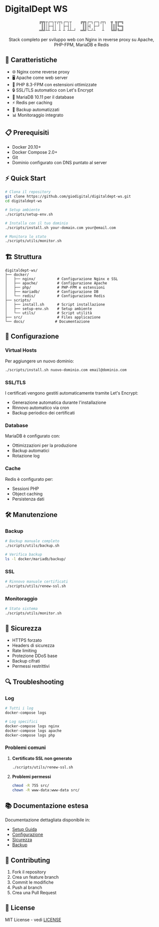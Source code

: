 # DigitalDept WS

<div align="center">

```
╔╦╗┬┌─┐┬┌┬┐┌─┐┬    ╔╦╗┌─┐┌─┐┌┬┐  ╦ ╦╔═╗
 ║║│├─┤│ │ ├─┤│     ║║├┤ ├─┘ │   ║║║╚═╗
═╩╝┴┴ ┴┴ ┴ ┴ ┴┴─┘  ═╩╝└─┘┴   ┴   ╚╩╝╚═╝
```

Stack completo per sviluppo web con Nginx in reverse proxy su Apache, PHP-FPM, MariaDB e Redis

</div>

## 🚀 Caratteristiche

- 🌐 Nginx come reverse proxy
- 🖥️ Apache come web server
- 🐘 PHP 8.3-FPM con estensioni ottimizzate
- 🔒 SSL/TLS automatico con Let's Encrypt
- 💾 MariaDB 10.11 per il database
- ⚡ Redis per caching
- 🔄 Backup automatizzati
- 📊 Monitoraggio integrato

## 📋 Prerequisiti

- Docker 20.10+
- Docker Compose 2.0+
- Git
- Dominio configurato con DNS puntato al server

## ⚡ Quick Start

```bash
# Clona il repository
git clone https://github.com/giodigital/digitaldept-ws.git
cd digitaldept-ws

# Setup ambiente
./scripts/setup-env.sh

# Installa con il tuo dominio
./scripts/install.sh your-domain.com your@email.com

# Monitora lo stato
./scripts/utils/monitor.sh
```

## 🏗️ Struttura

```
digitaldept-ws/
├── docker/
│   ├── nginx/          # Configurazione Nginx e SSL
│   ├── apache/         # Configurazione Apache
│   ├── php/            # PHP-FPM e estensioni
│   ├── mariadb/        # Configurazione DB
│   └── redis/          # Configurazione Redis
├── scripts/
│   ├── install.sh      # Script installazione
│   ├── setup-env.sh    # Setup ambiente
│   └── utils/          # Script utilità
├── src/                # Files applicazione
└── docs/              # Documentazione
```

## 🔧 Configurazione

### Virtual Hosts
Per aggiungere un nuovo dominio:
```bash
./scripts/install.sh nuovo-dominio.com email@dominio.com
```

### SSL/TLS
I certificati vengono gestiti automaticamente tramite Let's Encrypt:
- Generazione automatica durante l'installazione
- Rinnovo automatico via cron
- Backup periodico dei certificati

### Database
MariaDB è configurato con:
- Ottimizzazioni per la produzione
- Backup automatici
- Rotazione log

### Cache
Redis è configurato per:
- Sessioni PHP
- Object caching
- Persistenza dati

## 🛠️ Manutenzione

### Backup
```bash
# Backup manuale completo
./scripts/utils/backup.sh

# Verifica backup
ls -l docker/mariadb/backup/
```

### SSL
```bash
# Rinnovo manuale certificati
./scripts/utils/renew-ssl.sh
```

### Monitoraggio
```bash
# Stato sistema
./scripts/utils/monitor.sh
```

## 🔐 Sicurezza

- HTTPS forzato
- Headers di sicurezza
- Rate limiting
- Protezione DDoS base
- Backup cifrati
- Permessi restrittivi

## 🔍 Troubleshooting

### Log
```bash
# Tutti i log
docker-compose logs

# Log specifici
docker-compose logs nginx
docker-compose logs apache
docker-compose logs php
```

### Problemi comuni

1. **Certificato SSL non generato**
   ```bash
   ./scripts/utils/renew-ssl.sh
   ```

2. **Problemi permessi**
   ```bash
   chmod -R 755 src/
   chown -R www-data:www-data src/
   ```

## 📚 Documentazione estesa

Documentazione dettagliata disponibile in:
- [Setup Guida](docs/setup.md)
- [Configurazione](docs/configuration.md)
- [Sicurezza](docs/security.md)
- [Backup](docs/backup.md)

## 🤝 Contributing

1. Fork il repository
2. Crea un feature branch
3. Commit le modifiche
4. Push al branch
5. Crea una Pull Request

## 📝 License

MIT License - vedi [LICENSE](LICENSE)
